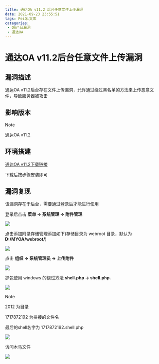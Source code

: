 ```yaml
---
title: 通达OA v11.2 后台任意文件上传漏洞
date: 2021-09-23 23:55:51
tags: PeiQi文库
categories:
 - OA产品漏洞
 - 通达OA
---
```


# 通达OA v11.2后台任意文件上传漏洞

## 漏洞描述

通达OA v11.2后台存在文件上传漏洞，允许通过绕过黑名单的方法来上传恶意文件，导致服务器被攻击

## 影响版本

> [!NOTE]
>
> 通达OA v11.2

## 环境搭建

[通达OA v11.2下载链接](https://cdndown.tongda2000.com/oa/2019/TDOA11.2.exe)

下载后按步骤安装即可

## 漏洞复现

该漏洞存在于后台，需要通过登录后才能进行使用

登录后点击 **菜单 -> 系统管理 -> 附件管理**

![](/img/20210924013908217465.png)

点击添加附录存储管理添加如下(存储目录为 webroot 目录，默认为 **D:/MYOA/webroot/**)

![](/img/20210924013908407021.png)

点击 **组织 -> 系统管理员 -> 上传附件**

![](/img/20210924013908848329.png)

抓包使用 windows 的绕过方法 **shell.php -> shell.php.**

![](/img/20210924013909060673.png)

> [!NOTE]
>
> 2012 为目录
>
> 1717872192 为拼接的文件名
>
> 最后的shell名字为 1717872192.shell.php

![](/img/20210924013909290177.png)

访问木马文件

![](/img/20210924013909513972.png)